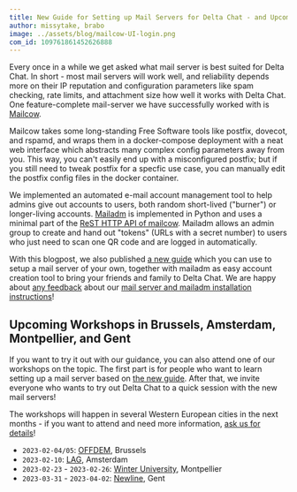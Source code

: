 ```yaml
---
title: New Guide for Setting up Mail Servers for Delta Chat - and Upcoming Workshops!
author: missytake, brabo
image: ../assets/blog/mailcow-UI-login.png
com_id: 109761861452626888
---
```


Every once in a while we get asked what mail server is best suited for Delta
Chat. In short - most mail servers will work well, and reliability depends more on their
IP reputation and configuration parameters like spam checking, rate limits, and
attachment size how well it works with Delta Chat. 
One feature-complete mail-server we have successfully worked with is  [Mailcow](https://mailcow.email).

Mailcow takes some long-standing Free Software tools like postfix, dovecot, and
rspamd, and wraps them in a docker-compose deployment
with a neat web interface which abstracts many complex config parameters away
from you. This way, you can't easily end up with a misconfigured postfix; but
if you still need to tweak postfix for a specfic use case, you can manually
edit the postfix config files in the docker container.

We implemented an automated e-mail account management tool
to help admins give out accounts to users, 
both random short-lived ("burner") or longer-living accounts. 
[Mailadm](https://mailadm.readthedocs.io/) is implemented in Python 
and uses a minimal part of the [ReST HTTP API of mailcow](https://mailcow.docs.apiary.io/#).
Mailadm allows an admin group to create and hand out "tokens" (URLs with a secret number) 
to users who just need to scan one QR code and are logged in automatically.

With this blogpost,
we also published [a new guide](serverguide)
which you can use to setup a mail server of your own,
together with mailadm as easy account creation tool
to bring your friends and family to Delta Chat.
We are happy about [any feedback](mailto:mailadm@testrun.org)
about our [mail server and mailadm installation instructions](serverguide)!

## Upcoming Workshops in Brussels, Amsterdam, Montpellier, and Gent

If you want to try it out with our guidance, you can also attend one of our
workshops on the topic.
The first part is for
people who want to learn
setting up a mail server
based on [the new guide](serverguide).
After that,
we invite everyone who wants to try out Delta Chat
to a quick session with the new mail servers!

The workshops will happen in several Western European cities in
the next months -
if you want to attend and need more information,
[ask us for details](mailto:mailadm@testrun.org)!

- `2023-02-04/05`: [OFFDEM](https://ps.zoethical.org/pub/offdem-ozone-cfp), Brussels
- `2023-02-10`: [LAG](https://radar.squat.net/en/event/amsterdam/lag/2023-02-10/lag-social-evening), Amsterdam
- `2023-02-23` - `2023-02-26`: [Winter University](https://pretalx.lebib.org/universit-d-hiver-2022), Montpellier
- `2023-03-31` - `2023-04-02`: [Newline](https://hackerspace.gent/newline/2023/), Gent
